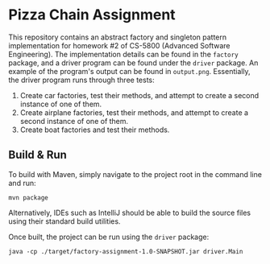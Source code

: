 # Pizza Chain Assignment

This repository contains an abstract factory and singleton pattern implementation for homework #2 of CS-5800 (Advanced Software Engineering).
The implementation details can be found in the `factory` package, and a driver program can be found under the
`driver` package. An example of the program's output can be found in `output.png`. Essentially, the driver program
runs through three tests:

1. Create car factories, test their methods, and attempt to create a second instance of one of them.
2. Create airplane factories, test their methods, and attempt to create a second instance of one of them.
3. Create boat factories and test their methods.

## Build & Run

To build with Maven, simply navigate to the project root in the command line and run:

```shell
mvn package
```

Alternatively, IDEs such as IntelliJ should be able to build the source files using their standard build utilities.

Once built, the project can be run using the `driver` package:

```shell
java -cp ./target/factory-assignment-1.0-SNAPSHOT.jar driver.Main
```